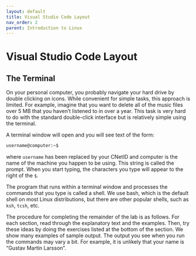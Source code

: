 ```yaml
---
layout: default
title: Visual Studio Code Layout
nav_order: 2
parent: Introduction to Linux
---
```


# Visual Studio Code Layout


## The Terminal
On your personal computer, you probably navigate your hard drive by double clicking on icons. While convenient for simple tasks, this approach is limited. For example, imagine that you want to delete all of the music files over 5 MB that you haven’t listened to in over a year. This task is very hard to do with the standard double-click interface but is relatively simple using the terminal.

A terminal window will open and you will see text of the form:

```bash
username@computer:~$
```

where `username` has been replaced by your CNetID and computer is the name of the machine you happen to be using. This string is called the prompt. When you start typing, the characters you type will appear to the right of the `$`.

The program that runs within a terminal window and processes the commands that you type is called a shell. We use bash, which is the default shell on most Linux distributions, but there are other popular shells, such as `ksh`, `tcsh`, etc.

The procedure for completing the remainder of the lab is as follows. For each section, read through the explanatory text and the examples. Then, try these ideas by doing the exercises listed at the bottom of the section. We show many examples of sample output. The output you see when you run the commands may vary a bit. For example, it is unlikely that your name is “Gustav Martin Larsson”.
